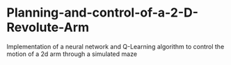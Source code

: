 # Planning-and-control-of-a-2-D-Revolute-Arm
Implementation of a neural network and Q-Learning algorithm to control the motion of a 2d arm through a simulated maze
